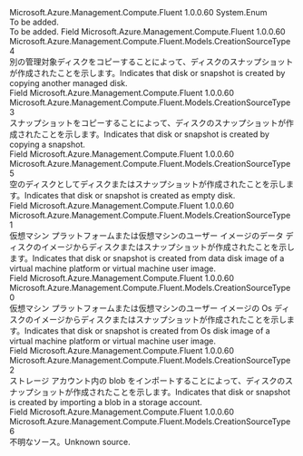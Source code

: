 <Type Name="CreationSourceType" FullName="Microsoft.Azure.Management.Compute.Fluent.Models.CreationSourceType">
  <TypeSignature Language="C#" Value="public enum CreationSourceType" />
  <TypeSignature Language="ILAsm" Value=".class public auto ansi sealed CreationSourceType extends System.Enum" />
  <TypeSignature Language="DocId" Value="T:Microsoft.Azure.Management.Compute.Fluent.Models.CreationSourceType" />
  <TypeSignature Language="VB.NET" Value="Public Enum CreationSourceType" />
  <TypeSignature Language="F#" Value="type CreationSourceType = " />
  <AssemblyInfo>
    <AssemblyName>Microsoft.Azure.Management.Compute.Fluent</AssemblyName>
    <AssemblyVersion>1.0.0.60</AssemblyVersion>
  </AssemblyInfo>
  <Base>
    <BaseTypeName>System.Enum</BaseTypeName>
  </Base>
  <Docs>
    <summary>To be added.</summary>
    <remarks>To be added.</remarks>
  </Docs>
  <Members>
    <Member MemberName="CopiedFromDisk">
      <MemberSignature Language="C#" Value="CopiedFromDisk" />
      <MemberSignature Language="ILAsm" Value=".field public static literal valuetype Microsoft.Azure.Management.Compute.Fluent.Models.CreationSourceType CopiedFromDisk = int32(4)" />
      <MemberSignature Language="DocId" Value="F:Microsoft.Azure.Management.Compute.Fluent.Models.CreationSourceType.CopiedFromDisk" />
      <MemberSignature Language="VB.NET" Value="CopiedFromDisk" />
      <MemberSignature Language="F#" Value="CopiedFromDisk = 4" Usage="Microsoft.Azure.Management.Compute.Fluent.Models.CreationSourceType.CopiedFromDisk" />
      <MemberType>Field</MemberType>
      <AssemblyInfo>
        <AssemblyName>Microsoft.Azure.Management.Compute.Fluent</AssemblyName>
        <AssemblyVersion>1.0.0.60</AssemblyVersion>
      </AssemblyInfo>
      <ReturnValue>
        <ReturnType>Microsoft.Azure.Management.Compute.Fluent.Models.CreationSourceType</ReturnType>
      </ReturnValue>
      <MemberValue>4</MemberValue>
      <Docs>
        <summary>
            <span data-ttu-id="17f70-101">別の管理対象ディスクをコピーすることによって、ディスクのスナップショットが作成されたことを示します。</span><span class="sxs-lookup"><span data-stu-id="17f70-101">Indicates that disk or snapshot is created by copying another managed disk.</span></span>
            </summary>
      </Docs>
    </Member>
    <Member MemberName="CopiedFromSnapshot">
      <MemberSignature Language="C#" Value="CopiedFromSnapshot" />
      <MemberSignature Language="ILAsm" Value=".field public static literal valuetype Microsoft.Azure.Management.Compute.Fluent.Models.CreationSourceType CopiedFromSnapshot = int32(3)" />
      <MemberSignature Language="DocId" Value="F:Microsoft.Azure.Management.Compute.Fluent.Models.CreationSourceType.CopiedFromSnapshot" />
      <MemberSignature Language="VB.NET" Value="CopiedFromSnapshot" />
      <MemberSignature Language="F#" Value="CopiedFromSnapshot = 3" Usage="Microsoft.Azure.Management.Compute.Fluent.Models.CreationSourceType.CopiedFromSnapshot" />
      <MemberType>Field</MemberType>
      <AssemblyInfo>
        <AssemblyName>Microsoft.Azure.Management.Compute.Fluent</AssemblyName>
        <AssemblyVersion>1.0.0.60</AssemblyVersion>
      </AssemblyInfo>
      <ReturnValue>
        <ReturnType>Microsoft.Azure.Management.Compute.Fluent.Models.CreationSourceType</ReturnType>
      </ReturnValue>
      <MemberValue>3</MemberValue>
      <Docs>
        <summary>
            <span data-ttu-id="17f70-102">スナップショットをコピーすることによって、ディスクのスナップショットが作成されたことを示します。</span><span class="sxs-lookup"><span data-stu-id="17f70-102">Indicates that disk or snapshot is created by copying a snapshot.</span></span>
            </summary>
      </Docs>
    </Member>
    <Member MemberName="Empty">
      <MemberSignature Language="C#" Value="Empty" />
      <MemberSignature Language="ILAsm" Value=".field public static literal valuetype Microsoft.Azure.Management.Compute.Fluent.Models.CreationSourceType Empty = int32(5)" />
      <MemberSignature Language="DocId" Value="F:Microsoft.Azure.Management.Compute.Fluent.Models.CreationSourceType.Empty" />
      <MemberSignature Language="VB.NET" Value="Empty" />
      <MemberSignature Language="F#" Value="Empty = 5" Usage="Microsoft.Azure.Management.Compute.Fluent.Models.CreationSourceType.Empty" />
      <MemberType>Field</MemberType>
      <AssemblyInfo>
        <AssemblyName>Microsoft.Azure.Management.Compute.Fluent</AssemblyName>
        <AssemblyVersion>1.0.0.60</AssemblyVersion>
      </AssemblyInfo>
      <ReturnValue>
        <ReturnType>Microsoft.Azure.Management.Compute.Fluent.Models.CreationSourceType</ReturnType>
      </ReturnValue>
      <MemberValue>5</MemberValue>
      <Docs>
        <summary>
            <span data-ttu-id="17f70-103">空のディスクとしてディスクまたはスナップショットが作成されたことを示します。</span><span class="sxs-lookup"><span data-stu-id="17f70-103">Indicates that disk or snapshot is created as empty disk.</span></span>
            </summary>
      </Docs>
    </Member>
    <Member MemberName="FromDataDiskImage">
      <MemberSignature Language="C#" Value="FromDataDiskImage" />
      <MemberSignature Language="ILAsm" Value=".field public static literal valuetype Microsoft.Azure.Management.Compute.Fluent.Models.CreationSourceType FromDataDiskImage = int32(1)" />
      <MemberSignature Language="DocId" Value="F:Microsoft.Azure.Management.Compute.Fluent.Models.CreationSourceType.FromDataDiskImage" />
      <MemberSignature Language="VB.NET" Value="FromDataDiskImage" />
      <MemberSignature Language="F#" Value="FromDataDiskImage = 1" Usage="Microsoft.Azure.Management.Compute.Fluent.Models.CreationSourceType.FromDataDiskImage" />
      <MemberType>Field</MemberType>
      <AssemblyInfo>
        <AssemblyName>Microsoft.Azure.Management.Compute.Fluent</AssemblyName>
        <AssemblyVersion>1.0.0.60</AssemblyVersion>
      </AssemblyInfo>
      <ReturnValue>
        <ReturnType>Microsoft.Azure.Management.Compute.Fluent.Models.CreationSourceType</ReturnType>
      </ReturnValue>
      <MemberValue>1</MemberValue>
      <Docs>
        <summary>
            <span data-ttu-id="17f70-104">仮想マシン プラットフォームまたは仮想マシンのユーザー イメージのデータ ディスクのイメージからディスクまたはスナップショットが作成されたことを示します。</span><span class="sxs-lookup"><span data-stu-id="17f70-104">Indicates that disk or snapshot is created from data disk image of a virtual machine platform or virtual machine user image.</span></span>
            </summary>
      </Docs>
    </Member>
    <Member MemberName="FromOSDiskImage">
      <MemberSignature Language="C#" Value="FromOSDiskImage" />
      <MemberSignature Language="ILAsm" Value=".field public static literal valuetype Microsoft.Azure.Management.Compute.Fluent.Models.CreationSourceType FromOSDiskImage = int32(0)" />
      <MemberSignature Language="DocId" Value="F:Microsoft.Azure.Management.Compute.Fluent.Models.CreationSourceType.FromOSDiskImage" />
      <MemberSignature Language="VB.NET" Value="FromOSDiskImage" />
      <MemberSignature Language="F#" Value="FromOSDiskImage = 0" Usage="Microsoft.Azure.Management.Compute.Fluent.Models.CreationSourceType.FromOSDiskImage" />
      <MemberType>Field</MemberType>
      <AssemblyInfo>
        <AssemblyName>Microsoft.Azure.Management.Compute.Fluent</AssemblyName>
        <AssemblyVersion>1.0.0.60</AssemblyVersion>
      </AssemblyInfo>
      <ReturnValue>
        <ReturnType>Microsoft.Azure.Management.Compute.Fluent.Models.CreationSourceType</ReturnType>
      </ReturnValue>
      <MemberValue>0</MemberValue>
      <Docs>
        <summary>
            <span data-ttu-id="17f70-105">仮想マシン プラットフォームまたは仮想マシンのユーザー イメージの Os ディスクのイメージからディスクまたはスナップショットが作成されたことを示します。</span><span class="sxs-lookup"><span data-stu-id="17f70-105">Indicates that disk or snapshot is created from Os disk image of a virtual machine platform or virtual machine user image.</span></span>
            </summary>
      </Docs>
    </Member>
    <Member MemberName="ImportedFromVHD">
      <MemberSignature Language="C#" Value="ImportedFromVHD" />
      <MemberSignature Language="ILAsm" Value=".field public static literal valuetype Microsoft.Azure.Management.Compute.Fluent.Models.CreationSourceType ImportedFromVHD = int32(2)" />
      <MemberSignature Language="DocId" Value="F:Microsoft.Azure.Management.Compute.Fluent.Models.CreationSourceType.ImportedFromVHD" />
      <MemberSignature Language="VB.NET" Value="ImportedFromVHD" />
      <MemberSignature Language="F#" Value="ImportedFromVHD = 2" Usage="Microsoft.Azure.Management.Compute.Fluent.Models.CreationSourceType.ImportedFromVHD" />
      <MemberType>Field</MemberType>
      <AssemblyInfo>
        <AssemblyName>Microsoft.Azure.Management.Compute.Fluent</AssemblyName>
        <AssemblyVersion>1.0.0.60</AssemblyVersion>
      </AssemblyInfo>
      <ReturnValue>
        <ReturnType>Microsoft.Azure.Management.Compute.Fluent.Models.CreationSourceType</ReturnType>
      </ReturnValue>
      <MemberValue>2</MemberValue>
      <Docs>
        <summary>
            <span data-ttu-id="17f70-106">ストレージ アカウント内の blob をインポートすることによって、ディスクのスナップショットが作成されたことを示します。</span><span class="sxs-lookup"><span data-stu-id="17f70-106">Indicates that disk or snapshot is created by importing a blob in a storage account.</span></span>
            </summary>
      </Docs>
    </Member>
    <Member MemberName="Unknown">
      <MemberSignature Language="C#" Value="Unknown" />
      <MemberSignature Language="ILAsm" Value=".field public static literal valuetype Microsoft.Azure.Management.Compute.Fluent.Models.CreationSourceType Unknown = int32(6)" />
      <MemberSignature Language="DocId" Value="F:Microsoft.Azure.Management.Compute.Fluent.Models.CreationSourceType.Unknown" />
      <MemberSignature Language="VB.NET" Value="Unknown" />
      <MemberSignature Language="F#" Value="Unknown = 6" Usage="Microsoft.Azure.Management.Compute.Fluent.Models.CreationSourceType.Unknown" />
      <MemberType>Field</MemberType>
      <AssemblyInfo>
        <AssemblyName>Microsoft.Azure.Management.Compute.Fluent</AssemblyName>
        <AssemblyVersion>1.0.0.60</AssemblyVersion>
      </AssemblyInfo>
      <ReturnValue>
        <ReturnType>Microsoft.Azure.Management.Compute.Fluent.Models.CreationSourceType</ReturnType>
      </ReturnValue>
      <MemberValue>6</MemberValue>
      <Docs>
        <summary>
            <span data-ttu-id="17f70-107">不明なソース。</span><span class="sxs-lookup"><span data-stu-id="17f70-107">Unknown source.</span></span>
            </summary>
      </Docs>
    </Member>
  </Members>
</Type>